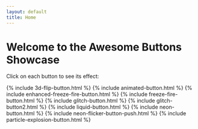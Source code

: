 ```yaml
---
layout: default
title: Home
---
```


# Welcome to the Awesome Buttons Showcase

Click on each button to see its effect:

{% include 3d-flip-button.html %}
{% include animated-button.html %}
{% include enhanced-freeze-fire-button.html %}
{% include freeze-fire-button.html %}
{% include glitch-button.html %}
{% include glitch-button2.html %}
{% include liquid-button.html %}
{% include neon-button.html %}
{% include neon-flicker-button-push.html %}
{% include particle-explosion-button.html %}
